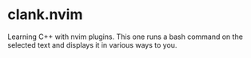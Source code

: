 # clank.nvim
Learning C++ with nvim plugins. This one runs a bash command on the selected text and displays it in various ways to you.
